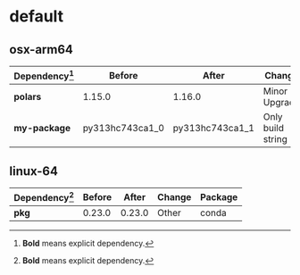 # default

## osx-arm64

|Dependency[^1]|Before|After|Change|Package|
|-|-|-|-|-|
|**polars**|1.15.0|1.16.0|Minor Upgrade|conda|
|**my-package**|py313hc743ca1_0|py313hc743ca1_1|Only build string|conda|

## linux-64

|Dependency[^1]|Before|After|Change|Package|
|-|-|-|-|-|
|**pkg**|0.23.0|0.23.0|Other|conda|

[^1]: **Bold** means explicit dependency.
[^2]: Dependency got downgraded.
